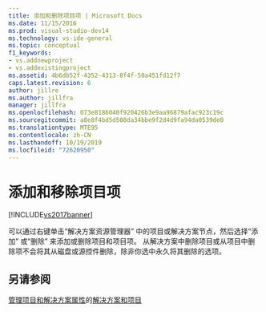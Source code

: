 ```yaml
---
title: 添加和删除项目项 | Microsoft Docs
ms.date: 11/15/2016
ms.prod: visual-studio-dev14
ms.technology: vs-ide-general
ms.topic: conceptual
f1_keywords:
- vs.addnewproject
- vs.addexistingproject
ms.assetid: 4b6db52f-4352-4313-8f4f-50a451fd12f7
caps.latest.revision: 6
author: jillre
ms.author: jillfra
manager: jillfra
ms.openlocfilehash: 073e8186040f920426b3e9aa96879afac923c19c
ms.sourcegitcommit: a8e8f4bd5d508da34bbe9f2d4d9fa94da0539de0
ms.translationtype: MTE95
ms.contentlocale: zh-CN
ms.lasthandoff: 10/19/2019
ms.locfileid: "72620950"
---
```

# <a name="adding-and-removing-project-items"></a>添加和移除项目项
[!INCLUDE[vs2017banner](../includes/vs2017banner.md)]

可以通过右键单击“解决方案资源管理器”  中的项目或解决方案节点，然后选择“添加”  或“删除”  来添加或删除项目和项目项。 从解决方案中删除项目或从项目中删除项不会将其从磁盘或源控件删除，除非你选中永久将其删除的选项。

## <a name="see-also"></a>另请参阅
 [管理项目和解决方案属性](../ide/managing-project-and-solution-properties.md)的[解决方案和项目](../ide/solutions-and-projects-in-visual-studio.md)
